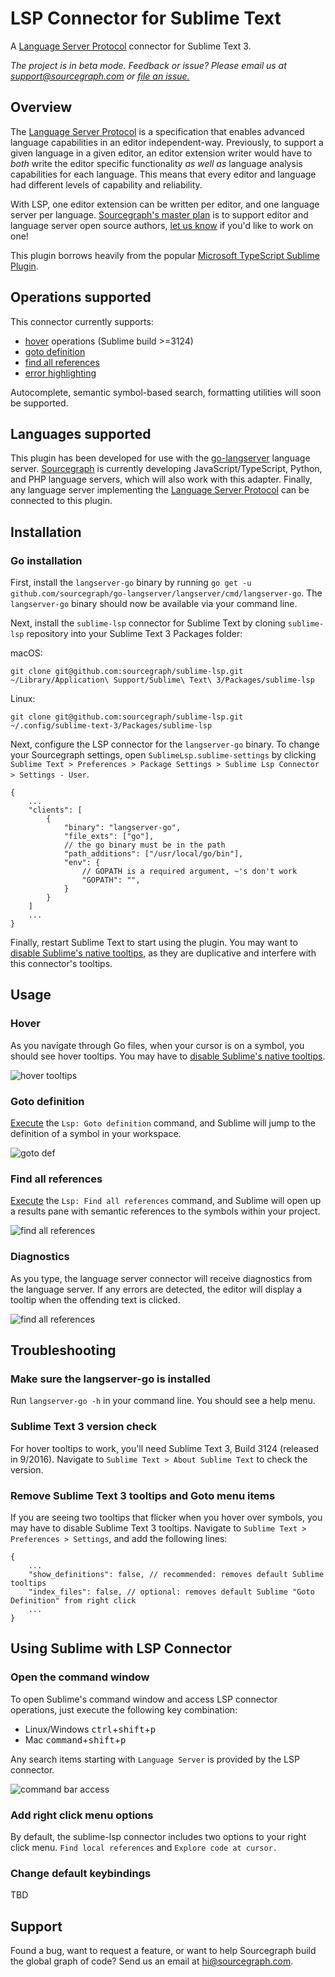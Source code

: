 # LSP Connector for Sublime Text

A [Language Server Protocol](https://github.com/Microsoft/language-server-protocol) connector for Sublime Text 3.

*The project is in beta mode. Feedback or issue? Please email us at support@sourcegraph.com or [file an issue.](https://github.com/sourcegraph/sublime-lsp/issues)*

## Overview

The [Language Server Protocol](https://github.com/Microsoft/language-server-protocol) is a specification that enables advanced language capabilities in an editor independent-way. Previously, to support a given language in a given editor, an editor extension writer would have to _both_ write the editor specific functionality _as well as_ language analysis capabilities for each language. This means that every editor and language had different levels of capability and reliability.

With LSP, one editor extension can be written per editor, and one language server per language. [Sourcegraph's master plan](https://sourcegraph.com/plan) is to support editor and language server open source authors, [let us know](mailto:hi@sourcegraph.com) if you'd like to work on one!

This plugin borrows heavily from the popular [Microsoft TypeScript Sublime Plugin](https://github.com/Microsoft/TypeScript-Sublime-Plugin).

## Operations supported

This connector currently supports:
* [hover](https://github.com/sourcegraph/sublime-lsp#hover) operations (Sublime build >=3124)
* [goto definition](https://github.com/sourcegraph/sublime-lsp#go-to-definition)
* [find all references](https://github.com/sourcegraph/sublime-lsp#find-all-references)
* [error highlighting](https://github.com/sourcegraph/sublime-lsp#diagnostics)

Autocomplete, semantic symbol-based search, formatting utilities will soon be supported.

## Languages supported

This plugin has been developed for use with the [go-langserver](https://github.com/sourcegraph/go-langserver) language server. [Sourcegraph](https://sourcegraph.com) is currently developing JavaScript/TypeScript, Python, and PHP language servers, which will also work with this adapter. Finally, any language server implementing the [Language Server Protocol](https://langserver.org) can be connected to this plugin.

## Installation

### Go installation

First, install the `langserver-go` binary by running `go get -u github.com/sourcegraph/go-langserver/langserver/cmd/langserver-go`. The `langserver-go` binary should now be available via your command line.

Next, install the `sublime-lsp` connector for Sublime Text by cloning `sublime-lsp` repository into your Sublime Text 3 Packages folder:

macOS:

```shell
git clone git@github.com:sourcegraph/sublime-lsp.git ~/Library/Application\ Support/Sublime\ Text\ 3/Packages/sublime-lsp
```

Linux:

```shell
git clone git@github.com:sourcegraph/sublime-lsp.git ~/.config/sublime-text-3/Packages/sublime-lsp
```

Next, configure the LSP connector for the `langserver-go` binary. To change your Sourcegraph settings, open `SublimeLsp.sublime-settings` by clicking `Sublime Text > Preferences > Package Settings > Sublime Lsp Connector > Settings - User`.

```
{
    ...
    "clients": [
        {
            "binary": "langserver-go",
            "file_exts": ["go"],
            // the go binary must be in the path
            "path_additions": ["/usr/local/go/bin"],
            "env": {
                // GOPATH is a required argument, ~'s don't work
                "GOPATH": "",
            }
        }
    ]
    ...
}
```

Finally, restart Sublime Text to start using the plugin. You may want to [disable Sublime's native tooltips](https://github.com/sourcegraph/sublime-lsp#remove-sublime-text-3-tooltips-and-goto-menu-items), as they are duplicative and interfere with this connector's tooltips.  

## Usage

### Hover

As you navigate through Go files, when your cursor is on a symbol, you should see hover tooltips. You may have to [disable Sublime's native tooltips](https://github.com/sourcegraph/sublime-lsp#remove-sublime-text-3-tooltips-and-goto-menu-items).

![hover tooltips](screenshots/hover.gif)

### Goto definition

[Execute](https://github.com/sourcegraph/sublime-lsp#open-the-command-window) the `Lsp: Goto definition` command, and Sublime will jump to the definition of a symbol in your workspace.

![goto def](screenshots/def.gif)

### Find all references

[Execute](https://github.com/sourcegraph/sublime-lsp#open-the-command-window) the `Lsp: Find all references` command, and Sublime will open up a results pane with semantic references to the symbols within your project.

![find all references](screenshots/refs.png)

### Diagnostics

As you type, the language server connector will receive diagnostics from the language server. If any errors are detected, the editor will display a tooltip when the offending text is clicked.

![find all references](screenshots/diagnostic.gif)

## Troubleshooting

### Make sure the langserver-go is installed
Run `langserver-go -h` in your command line. You should see a help menu.

### Sublime Text 3 version check
For hover tooltips to work, you'll need Sublime Text 3, Build 3124 (released in 9/2016). Navigate to `Sublime Text > About Sublime Text` to check the version.

### Remove Sublime Text 3 tooltips and Goto menu items
If you are seeing two tooltips that flicker when you hover over symbols, you may have to disable Sublime Text 3 tooltips. Navigate to `Sublime Text > Preferences > Settings`, and add the following lines:

```
{
    ...
    "show_definitions": false, // recommended: removes default Sublime tooltips
    "index_files": false, // optional: removes default Sublime "Goto Definition" from right click
    ...
} 
```

## Using Sublime with LSP Connector

### Open the command window

To open Sublime's command window and access LSP connector operations, just execute the following key combination:
* Linux/Windows <kbd>ctrl</kbd>+<kbd>shift</kbd>+<kbd>p</kbd>
* Mac <kbd>command</kbd>+<kbd>shift</kbd>+<kbd>p</kbd>

Any search items starting with `Language Server` is provided by the LSP connector.

![command bar access](screenshots/toolbar.png)

### Add right click menu options

By default, the sublime-lsp connector includes two options to your right click menu. `Find local references` and `Explore code at cursor.`

### Change default keybindings

TBD

## Support

Found a bug, want to request a feature, or want to help Sourcegraph build the global graph of code? Send us an email at hi@sourcegraph.com.
